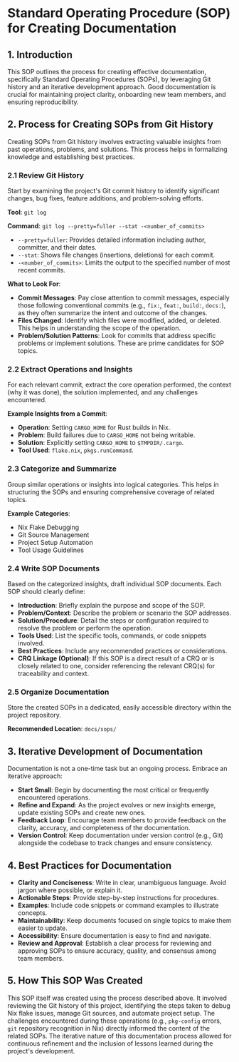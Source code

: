 # Standard Operating Procedure (SOP) for Creating Documentation

## 1. Introduction

This SOP outlines the process for creating effective documentation, specifically Standard Operating Procedures (SOPs), by leveraging Git history and an iterative development approach. Good documentation is crucial for maintaining project clarity, onboarding new team members, and ensuring reproducibility.

## 2. Process for Creating SOPs from Git History

Creating SOPs from Git history involves extracting valuable insights from past operations, problems, and solutions. This process helps in formalizing knowledge and establishing best practices.

### 2.1 Review Git History

Start by examining the project's Git commit history to identify significant changes, bug fixes, feature additions, and problem-solving efforts.

**Tool**: `git log`

**Command**: `git log --pretty=fuller --stat -<number_of_commits>`

*   `--pretty=fuller`: Provides detailed information including author, committer, and their dates.
*   `--stat`: Shows file changes (insertions, deletions) for each commit.
*   `-<number_of_commits>`: Limits the output to the specified number of most recent commits.

**What to Look For**:
*   **Commit Messages**: Pay close attention to commit messages, especially those following conventional commits (e.g., `fix:`, `feat:`, `build:`, `docs:`), as they often summarize the intent and outcome of the changes.
*   **Files Changed**: Identify which files were modified, added, or deleted. This helps in understanding the scope of the operation.
*   **Problem/Solution Patterns**: Look for commits that address specific problems or implement solutions. These are prime candidates for SOP topics.

### 2.2 Extract Operations and Insights

For each relevant commit, extract the core operation performed, the context (why it was done), the solution implemented, and any challenges encountered.

**Example Insights from a Commit**:
*   **Operation**: Setting `CARGO_HOME` for Rust builds in Nix.
*   **Problem**: Build failures due to `CARGO_HOME` not being writable.
*   **Solution**: Explicitly setting `CARGO_HOME` to `$TMPDIR/.cargo`.
*   **Tool Used**: `flake.nix`, `pkgs.runCommand`.

### 2.3 Categorize and Summarize

Group similar operations or insights into logical categories. This helps in structuring the SOPs and ensuring comprehensive coverage of related topics.

**Example Categories**:
*   Nix Flake Debugging
*   Git Source Management
*   Project Setup Automation
*   Tool Usage Guidelines

### 2.4 Write SOP Documents

Based on the categorized insights, draft individual SOP documents. Each SOP should clearly define:

*   **Introduction**: Briefly explain the purpose and scope of the SOP.
*   **Problem/Context**: Describe the problem or scenario the SOP addresses.
*   **Solution/Procedure**: Detail the steps or configuration required to resolve the problem or perform the operation.
*   **Tools Used**: List the specific tools, commands, or code snippets involved.
*   **Best Practices**: Include any recommended practices or considerations.
*   **CRQ Linkage (Optional)**: If this SOP is a direct result of a CRQ or is closely related to one, consider referencing the relevant CRQ(s) for traceability and context.

### 2.5 Organize Documentation

Store the created SOPs in a dedicated, easily accessible directory within the project repository.

**Recommended Location**: `docs/sops/`

## 3. Iterative Development of Documentation

Documentation is not a one-time task but an ongoing process. Embrace an iterative approach:

*   **Start Small**: Begin by documenting the most critical or frequently encountered operations.
*   **Refine and Expand**: As the project evolves or new insights emerge, update existing SOPs and create new ones.
*   **Feedback Loop**: Encourage team members to provide feedback on the clarity, accuracy, and completeness of the documentation.
*   **Version Control**: Keep documentation under version control (e.g., Git) alongside the codebase to track changes and ensure consistency.

## 4. Best Practices for Documentation

*   **Clarity and Conciseness**: Write in clear, unambiguous language. Avoid jargon where possible, or explain it.
*   **Actionable Steps**: Provide step-by-step instructions for procedures.
*   **Examples**: Include code snippets or command examples to illustrate concepts.
*   **Maintainability**: Keep documents focused on single topics to make them easier to update.
*   **Accessibility**: Ensure documentation is easy to find and navigate.
*   **Review and Approval**: Establish a clear process for reviewing and approving SOPs to ensure accuracy, quality, and consensus among team members.

## 5. How This SOP Was Created

This SOP itself was created using the process described above. It involved reviewing the Git history of this project, identifying the steps taken to debug Nix flake issues, manage Git sources, and automate project setup. The challenges encountered during these operations (e.g., `pkg-config` errors, `git` repository recognition in Nix) directly informed the content of the related SOPs. The iterative nature of this documentation process allowed for continuous refinement and the inclusion of lessons learned during the project's development.
